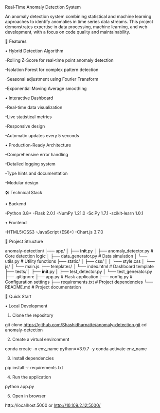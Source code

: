 Real-Time Anomaly Detection System

An anomaly detection system combining statistical and machine learning approaches to identify anomalies in time series data streams. This project demonstrates expertise in data processing, machine learning, and web development, with a focus on code quality and maintainability.

🌟 Features

• Hybrid Detection Algorithm

-Rolling Z-Score for real-time point anomaly detection

-Isolation Forest for complex pattern detection

-Seasonal adjustment using Fourier Transform

-Exponential Moving Average smoothing


• Interactive Dashboard

-Real-time data visualization

-Live statistical metrics

-Responsive design

-Automatic updates every 5 seconds


• Production-Ready Architecture

-Comprehensive error handling

-Detailed logging system

-Type hints and documentation

-Modular design



🛠️ Technical Stack

• Backend

-Python 3.8+
-Flask 2.0.1
-NumPy 1.21.0
-SciPy 1.7.1
-scikit-learn 1.0.1


• Frontend

-HTML5/CSS3
-JavaScript (ES6+)
-Chart.js 3.7.0



📁 Project Structure

anomaly-detection/
├── app/
│   ├── __init__.py
│   ├── anomaly_detector.py   # Core detection logic
│   ├── data_generator.py     # Data simulation
│   └── utils.py             # Utility functions
├── static/
│   ├── css/
│   │   └── style.css
│   └── js/
│       └── main.js
├── templates/
│   └── index.html           # Dashboard template
├── tests/
│   ├── __init__.py
│   ├── test_detector.py
│   └── test_generator.py
├── .gitignore
├── app.py                   # Flask application
├── config.py               # Configuration settings
├── requirements.txt        # Project dependencies
└── README.md              # Project documentation


🚀 Quick Start

• Local Development

1. Clone the repository

git clone https://github.com/Shashidharnatte/anomaly-detection.git
cd anomaly-detection

2. Create a virtual environment

conda create -n env_name python==3.9.7 -y
conda activate env_name

3. Install dependencies

pip install -r requirements.txt


4. Run the application

python app.py

5. Open in browser

http://localhost:5000 or http://10.109.2.12:5000/
